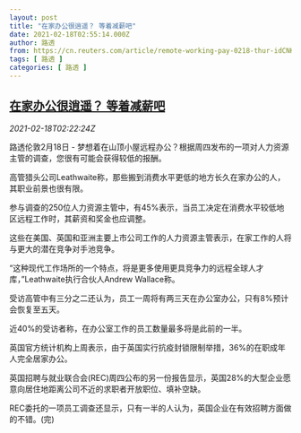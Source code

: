 ```yaml
---
layout: post
title: "在家办公很逍遥？ 等着减薪吧"
date: 2021-02-18T02:55:14.000Z
author: 路透
from: https://cn.reuters.com/article/remote-working-pay-0218-thur-idCNKBS2AI078
tags: [ 路透 ]
categories: [ 路透 ]
---
```

<!--1613616914000-->
[在家办公很逍遥？ 等着减薪吧](https://cn.reuters.com/article/remote-working-pay-0218-thur-idCNKBS2AI078)
------

<div>
<div><i>2021-02-18T02:22:24Z</i></div><p>路透伦敦2月18日 - 梦想着在山顶小屋远程办公？根据周四发布的一项对人力资源主管的调查，您很有可能会获得较低的报酬。</p><p>高管猎头公司Leathwaite称，那些搬到消费水平更低的地方长久在家办公的人，其职业前景也很有限。</p><p>参与调查的250位人力资源主管中，有45%表示，当员工决定在消费水平较低地区远程工作时，其薪资和奖金也应调整。</p><p>这些在美国、英国和亚洲主要上市公司工作的人力资源主管表示，在家工作的人将与更大的潜在竞争对手池竞争。</p><p>“这种现代工作场所的一个特点，将是更多使用更具竞争力的远程全球人才库，”Leathwaite执行合伙人Andrew Wallace称。</p><p>受访高管中有三分之二还认为，员工一周将有两三天在办公室办公，只有8%预计会恢复至五天。</p><p>近40%的受访者称，在办公室工作的员工数量最多将是此前的一半。</p><p>英国官方统计机构上周表示，由于英国实行抗疫封锁限制举措，36%的在职成年人完全居家办公。</p><p>英国招聘与就业联合会(REC)周四公布的另一份报告显示，英国28%的大型企业愿意向居住地距离公司不近的求职者开放职位、填补空缺。</p><p>REC委托的一项员工调查还显示，只有一半的人认为，英国企业在有效招聘方面做的不错。(完)</p>
</div>

